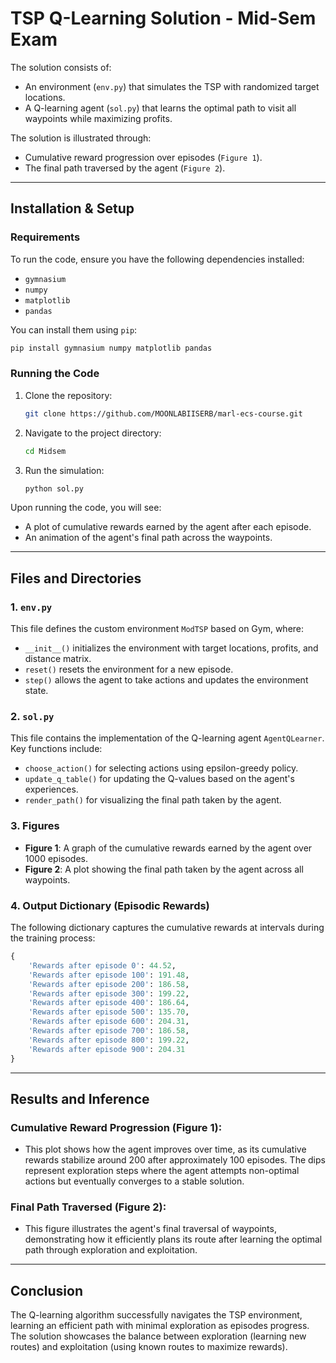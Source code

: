 # TSP Q-Learning Solution - Mid-Sem Exam
The solution consists of:
- An environment (`env.py`) that simulates the TSP with randomized target locations.
- A Q-learning agent (`sol.py`) that learns the optimal path to visit all waypoints while maximizing profits.

The solution is illustrated through:
- Cumulative reward progression over episodes (`Figure 1`).
- The final path traversed by the agent (`Figure 2`).

---

## Installation & Setup

### Requirements

To run the code, ensure you have the following dependencies installed:
- `gymnasium`
- `numpy`
- `matplotlib`
- `pandas`

You can install them using `pip`:
```bash
pip install gymnasium numpy matplotlib pandas
```

### Running the Code

1. Clone the repository:
   ```bash
   git clone https://github.com/MOONLABIISERB/marl-ecs-course.git
   ```
2. Navigate to the project directory:
   ```bash
   cd Midsem
   ```
3. Run the simulation:
   ```bash
   python sol.py
   ```

Upon running the code, you will see:
- A plot of cumulative rewards earned by the agent after each episode.
- An animation of the agent's final path across the waypoints.

---

## Files and Directories

### 1. `env.py`
This file defines the custom environment `ModTSP` based on Gym, where:
- `__init__()` initializes the environment with target locations, profits, and distance matrix.
- `reset()` resets the environment for a new episode.
- `step()` allows the agent to take actions and updates the environment state.

### 2. `sol.py`
This file contains the implementation of the Q-learning agent `AgentQLearner`. Key functions include:
- `choose_action()` for selecting actions using epsilon-greedy policy.
- `update_q_table()` for updating the Q-values based on the agent's experiences.
- `render_path()` for visualizing the final path taken by the agent.

### 3. Figures
- **Figure 1**: A graph of the cumulative rewards earned by the agent over 1000 episodes.
- **Figure 2**: A plot showing the final path taken by the agent across all waypoints.

### 4. Output Dictionary (Episodic Rewards)
The following dictionary captures the cumulative rewards at intervals during the training process:

```python
{
    'Rewards after episode 0': 44.52,
    'Rewards after episode 100': 191.48,
    'Rewards after episode 200': 186.58,
    'Rewards after episode 300': 199.22,
    'Rewards after episode 400': 186.64,
    'Rewards after episode 500': 135.70,
    'Rewards after episode 600': 204.31,
    'Rewards after episode 700': 186.58,
    'Rewards after episode 800': 199.22,
    'Rewards after episode 900': 204.31
}
```

---

## Results and Inference

### **Cumulative Reward Progression (Figure 1)**:
- This plot shows how the agent improves over time, as its cumulative rewards stabilize around 200 after approximately 100 episodes. The dips represent exploration steps where the agent attempts non-optimal actions but eventually converges to a stable solution.

### **Final Path Traversed (Figure 2)**:
- This figure illustrates the agent's final traversal of waypoints, demonstrating how it efficiently plans its route after learning the optimal path through exploration and exploitation.

---

## Conclusion

The Q-learning algorithm successfully navigates the TSP environment, learning an efficient path with minimal exploration as episodes progress. The solution showcases the balance between exploration (learning new routes) and exploitation (using known routes to maximize rewards).